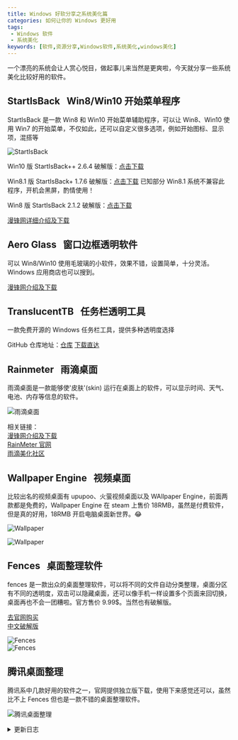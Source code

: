 ```yaml
---
title: Windows 好软分享之系统美化篇
categories: 如何让你的 Windows 更好用
tags:
 - Windows 软件
 - 系统美化
keywords: [软件,资源分享,Windows软件,系统美化,windows美化]
---
```


一个漂亮的系统会让人赏心悦目，做起事儿来当然是更爽啦，今天就分享一些系统美化比较好用的软件。

<!-- more -->

## StartIsBack &nbsp; Win8/Win10 开始菜单程序

StartIsBack 是一款 Win8 和 Win10 开始菜单辅助程序，可以让 Win8、Win10 使用 Win7 的开始菜单，不仅如此，还可以自定义很多选项，例如开始图标、显示项，混搭等

![StartIsBack](https://blog-1253491707.piccd.myqcloud.com/images/startisback-min.jpg/style)

Win10 版 StartIsBack++ 2.6.4 破解版：[点击下载](https://blog-1253491707.cos.ap-chengdu.myqcloud.com/files/%E7%B3%BB%E7%BB%9F%E7%BE%8E%E5%8C%96/StartIsBack%2B%2B_2.7.3.exe)

Win8.1 版 StartIsBack+ 1.7.6 破解版：[点击下载](https://blog-1253491707.cos.ap-chengdu.myqcloud.com/files/%E7%B3%BB%E7%BB%9F%E7%BE%8E%E5%8C%96/StartIsBack%2B%2B1.7.6.exe)
已知部分 Win8.1 系统不兼容此程序，开机会黑屏，酌情使用！

Win8 版 StartIsBack 2.1.2 破解版：[点击下载](https://blog-1253491707.cos.ap-chengdu.myqcloud.com/files/%E7%B3%BB%E7%BB%9F%E7%BE%8E%E5%8C%96/StartIsBack%202.1.2%20PO.exe)

[漫锋网详细介绍及下载](http://zhutix.com/tools/startisback-plus-pojie/)

## Aero Glass &nbsp; 窗口边框透明软件

可以 Win8/Win10 使用毛玻璃的小软件，效果不错，设置简单，十分灵活。Windows 应用商店也可以搜到。

[漫锋网介绍及下载](http://zhutix.com/tools/aero-glass-10/)

## TranslucentTB &nbsp; 任务栏透明工具

一款免费开源的 Windows 任务栏工具，提供多种透明度选择

GitHub 仓库地址：[仓库](https://github.com/TranslucentTB/TranslucentTB)
[下载直达](https://github.com/TranslucentTB/TranslucentTB/releases)

## Rainmeter &nbsp; 雨滴桌面

雨滴桌面是一款能够使'皮肤'(skin) 运行在桌面上的软件，可以显示时间、天气、电池、内存等信息的软件。

![雨滴桌面](https://blog-1253491707.piccd.myqcloud.com/images/RainMeter%20.png/style)

相关链接：  
[漫锋网介绍及下载](http://zhutix.com/tools/rainmeter-dw/)  
[RainMeter 官网](https://www.rainmeter.net/)  
[雨滴美化社区](https://bbs.rainmeter.cn/)

## Wallpaper Engine &nbsp; 视频桌面

比较出名的视频桌面有 upupoo、火萤视频桌面以及 WAllpaper Engine，前面两款都是免费的，Wallpaper Engine 在 steam 上售价 18RMB，虽然是付费软件，但是真的好用，18RMB 开启电脑桌面新世界。😂

![Wallpaper](https://blog-1253491707.piccd.myqcloud.com/images/WallpaperEngine-1.png/style)

![Wallpaper](https://blog-1253491707.piccd.myqcloud.com/images/WallpaperEngine-2.png/style)

## Fences &nbsp; 桌面整理软件

fences 是一款出众的桌面整理软件，可以将不同的文件自动分类整理，桌面分区有不同的透明度，双击可以隐藏桌面，还可以像手机一样设置多个页面来回切换，桌面再也不会一团糟啦。官方售价 9.99$。当然也有破解版。

[去官网购买](https://www.stardock.com/products/fences/?)  
[中文破解版](https://blog-1253491707.cos.ap-chengdu.myqcloud.com/files/%E7%B3%BB%E7%BB%9F%E7%BE%8E%E5%8C%96/Fences%2Bv3.0.9%2B%E4%B8%AD%E6%96%87%E7%A0%B4%E8%A7%A3%E7%89%88.zip)

![Fences](https://blog-1253491707.piccd.myqcloud.com/images/Fences.png/style)  
![Fences](https://blog-1253491707.piccd.myqcloud.com/images/fences-min.gif/bug)

## 腾讯桌面整理

腾讯系中几款好用的软件之一，官网提供独立版下载，使用下来感觉还可以，虽然比不上 Fences 但也是一款不错的桌面整理软件。

![腾讯桌面整理](https://blog-1253491707.piccd.myqcloud.com/imgs/20190112154658.png/style)

<details><summary>更新日志</summary>
2019-01-12：添加腾讯桌面整理
</details>
